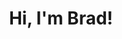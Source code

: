 ---
title : "Hi, I'm Brad!"
# full screen navigation
first_name : "Where to next?"
last_name : ""
bg_image : ""
# animated text loop
occupations:
- "ansible-playbook infrastructure_management.yml"
- "python3 development.py"
- "terraform apply infrastructure_as_code.tfplan"
- "/usr/share/elasticsearch"
- "bin/logstash --config.test_and_exit -f piepline.conf"
- "nmap -sV -sS -T4 security.hardening"
- "systemctl restart wazuh-manager"

# slider background image loop
slider_images:
- "images/slider/datacenter.png"
# button
button:
  enable : true
  label : "Need a consultant? Let's Chat!"
  link : "mailto:consultancy@bradking.co.uk"


# custom style
custom_class: "" 
custom_attributes: "" 
custom_css: ""

---